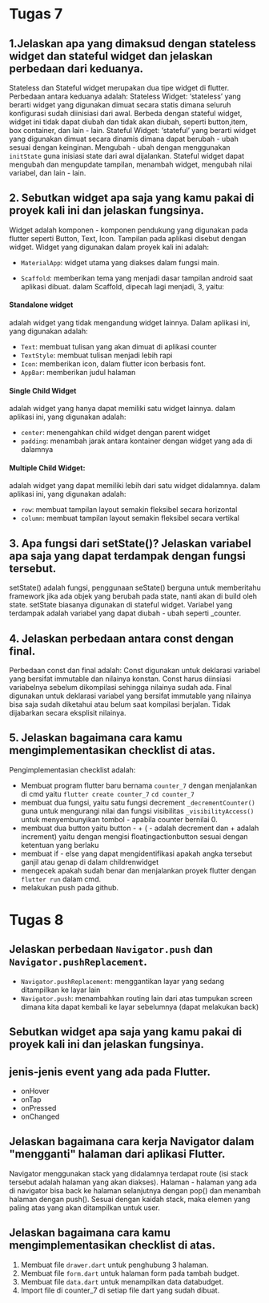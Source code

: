 # Tugas 7
## 1.Jelaskan apa yang dimaksud dengan stateless widget dan stateful widget dan jelaskan perbedaan dari keduanya.
Stateless dan Stateful widget merupakan dua tipe widget di flutter. Perbedaan antara keduanya adalah:
Stateless Widget: ‘stateless’ yang berarti widget yang digunakan dimuat secara statis dimana seluruh konfigurasi sudah diinisiasi dari awal. Berbeda dengan stateful widget, widget ini tidak dapat diubah dan tidak akan diubah, seperti button,item, box container, dan lain - lain.
Stateful Widget: ‘stateful’ yang berarti widget yang digunakan dimuat secara dinamis dimana dapat berubah - ubah sesuai dengan keinginan. Mengubah - ubah dengan menggunakan ```initState``` guna inisiasi state dari awal dijalankan. Stateful widget dapat mengubah dan mengupdate tampilan, menambah widget, mengubah nilai variabel, dan lain - lain.
## 2. Sebutkan widget apa saja yang kamu pakai di proyek kali ini dan jelaskan fungsinya.
Widget adalah komponen - komponen pendukung yang digunakan pada flutter seperti Button, Text, Icon. Tampilan pada aplikasi disebut dengan widget. Widget yang digunakan dalam proyek kali ini adalah:
- ```MaterialApp```: widget utama yang diakses dalam fungsi main.

- ```Scaffold```: memberikan tema yang menjadi dasar tampilan android saat aplikasi dibuat.
dalam Scaffold, dipecah lagi menjadi, 3, yaitu:
#### Standalone widget 
adalah widget yang tidak mengandung widget lainnya. Dalam aplikasi ini, yang digunakan adalah:
- ```Text```: membuat tulisan yang akan dimuat di aplikasi counter
- ```TextStyle```: membuat tulisan menjadi lebih rapi
- ```Icon```: memberikan icon, dalam flutter icon berbasis font.
- ```AppBar```: memberikan judul halaman
#### Single Child Widget
adalah widget yang hanya dapat memiliki satu widget lainnya. dalam aplikasi ini, yang digunakan adalah:
- ```center```: menengahkan child widget dengan parent widget
- ```padding```: menambah jarak antara kontainer dengan widget yang ada di dalamnya
#### Multiple Child Widget:
adalah widget yang dapat memiliki lebih dari satu widget didalamnya. dalam aplikasi ini, yang digunakan adalah:
- ```row```: membuat tampilan layout semakin fleksibel secara horizontal
- ```column```: membuat tampilan layout semakin fleksibel secara vertikal
## 3. Apa fungsi dari setState()? Jelaskan variabel apa saja yang dapat terdampak dengan fungsi tersebut.
setState() adalah fungsi, penggunaan seState() berguna untuk memberitahu framework jika ada objek yang berubah pada state, nanti akan di build oleh state. setState biasanya digunakan di stateful widget. Variabel yang terdampak adalah variabel yang dapat diubah - ubah seperti _counter.
## 4. Jelaskan perbedaan antara const dengan final.
Perbedaan const dan final adalah:
Const digunakan untuk deklarasi variabel yang bersifat immutable dan nilainya konstan. Const harus diinsiasi variabelnya sebelum dikompilasi sehingga nilainya sudah ada.
Final digunakan untuk deklarasi variabel yang bersifat immutable yang nilainya bisa saja sudah diketahui atau belum saat kompilasi berjalan. Tidak dijabarkan secara eksplisit nilainya.
## 5. Jelaskan bagaimana cara kamu mengimplementasikan checklist di atas.
Pengimplementasian checklist adalah:
- Membuat program flutter baru bernama ```counter_7``` dengan menjalankan di cmd yaitu
```flutter create counter_7```
```cd counter_7```
- membuat dua fungsi, yaitu satu fungsi decrement ```_decrementCounter()``` guna untuk mengurangi nilai dan fungsi visibilitas ```_visibilityAccess()``` untuk menyembunyikan tombol - apabila counter bernilai 0.
- membuat dua button yaitu button - + ( - adalah decrement dan + adalah increment) yaitu dengan mengisi floatingactionbutton sesuai dengan ketentuan yang berlaku
- membuat if - else yang dapat mengidentifikasi apakah angka tersebut ganjil atau genap di dalam childrenwidget
- mengecek apakah sudah benar dan menjalankan proyek flutter dengan ```flutter run``` dalam cmd.
- melakukan push pada github.

# Tugas 8
## Jelaskan perbedaan ```Navigator.push``` dan ```Navigator.pushReplacement```.
- ```Navigator.pushReplacement```: menggantikan layar yang sedang ditampilkan ke layar lain
- ```Navigator.push```: menambahkan routing lain dari atas tumpukan screen dimana kita dapat kembali ke layar sebelumnya (dapat melakukan back)

## Sebutkan widget apa saja yang kamu pakai di proyek kali ini dan jelaskan fungsinya.

## jenis-jenis event yang ada pada Flutter.
- onHover
- onTap
- onPressed
- onChanged

## Jelaskan bagaimana cara kerja Navigator dalam "mengganti" halaman dari aplikasi Flutter.
Navigator menggunakan stack yang didalamnya terdapat route (isi stack tersebut adalah halaman yang akan diakses). Halaman - halaman yang ada di navigator bisa back ke halaman selanjutnya dengan pop() dan menambah halaman dengan push(). Sesuai dengan kaidah stack, maka elemen yang paling atas yang akan ditampilkan untuk user.

## Jelaskan bagaimana cara kamu mengimplementasikan checklist di atas.
1. Membuat file ```drawer.dart``` untuk penghubung 3 halaman.
2. Membuat file ```form.dart``` untuk halaman form pada tambah budget.
3. Membuat file ```data.dart``` untuk menampilkan data databudget.
4. Import file di counter_7 di setiap file dart yang sudah dibuat.

